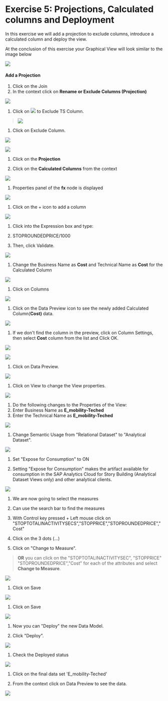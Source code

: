 

# Exercise 5: Projections, Calculated columns and Deployment



In this exercise we will add a projection to exclude columns, introduce a calculated column and deploy the view.

At the conclusion of this exercise your Graphical View will look similar to the image below

![](Images/Projection_Calculatedcolumn_and_Deployment/image26.png)



#### **Add a Projection**

1.  Click on the Join
2.  In the context click on **Rename or Exclude Columns (Projection)**

![](Images/Projection_Calculatedcolumn_and_Deployment/image1.png)

1.  Click on ![](Images/Projection_Calculatedcolumn_and_Deployment/image2.png) to Exclude TS Column.

> ![](Images/Projection_Calculatedcolumn_and_Deployment/image3.png)

1.  Click on Exclude Column.

![](Images/Projection_Calculatedcolumn_and_Deployment/image4.png)

![](Images/Projection_Calculatedcolumn_and_Deployment/image5.png)

1.  Click on the **Projection**

2.  Click on the **Calculated Columns** from the context

![](Images/Projection_Calculatedcolumn_and_Deployment/image6.png)

1.  Properties panel of the **fx** node is displayed

![](Images/Projection_Calculatedcolumn_and_Deployment/image7.png)

1.  Click on the + icon to add a column

![](Images/Projection_Calculatedcolumn_and_Deployment/image8.png)

1.  Click into the Expression box and type:

2.  STOPROUNDEDPRICE/1000

3.  Then, click Validate.

![](Images/Projection_Calculatedcolumn_and_Deployment/image9.png)

1.  Change the Business Name as **Cost** and Technical Name as **Cost** for the Calculated Column

![](Images/Projection_Calculatedcolumn_and_Deployment/image10.png)

1.  Click on Columns

![](Images/Projection_Calculatedcolumn_and_Deployment/image11.png)

1.  Click on the Data Preview icon to see the newly added Calculated Column(**Cost)** data.

![](Images/Projection_Calculatedcolumn_and_Deployment/image12.png)

1.  If we don't find the column in the preview, click on Column Settings, then select **Cost** column from the list and Click OK.

![](Images/Projection_Calculatedcolumn_and_Deployment/image13.png)

![](Images/Projection_Calculatedcolumn_and_Deployment/image14.png)

1.  Click on Data Preview.

![](Images/Projection_Calculatedcolumn_and_Deployment/image15.png)

1.  Click on View to change the View properties.

![](Images/Projection_Calculatedcolumn_and_Deployment/image16.png)

1.  Do the following changes to the Properties of the View:
2.  Enter Business Name as **E_mobility-Teched**
3.  Enter the Technical Name as **E_mobility-Teched**

![](Images/Projection_Calculatedcolumn_and_Deployment/image17.png)

1.  Change Semantic Usage from "Relational Dataset" to "Analytical Dataset".

![](Images/Projection_Calculatedcolumn_and_Deployment/image18.png)

1.  Set "Expose for Consumption" to ON

2.  Setting "Expose for Consumption" makes the artifact available for consumption in the SAP Analytics Cloud for Story Building (Analytical Dataset Views only) and other analytical clients.

![](Images/Projection_Calculatedcolumn_and_Deployment/image19.png)

1.  We are now going to select the measures

2.  Can use the search bar to find the measures

3.  With Control key pressed + Left mouse click on "STOPTOTALINACTIVITYSECS","STOPPRICE","STOPROUNDEDPRICE","Cost"

4.  Click on the 3 dots (...)

5.  Click on "Change to Measure".

> **OR** you can click on the "STOPTOTALINACTIVITYSEC", "STOPPRICE" "STOPROUNDEDPRICE","Cost" for each of the attributes and select **Change to Measure**.

![](Images/Projection_Calculatedcolumn_and_Deployment/image20.png)

1.  Click on Save

![](Images/Projection_Calculatedcolumn_and_Deployment/image21.png)

1.  Click on Save

![](Images/Projection_Calculatedcolumn_and_Deployment/image22.png)

1.  Now you can "Deploy" the new Data Model.

2.  Click "Deploy".

![](Images/Projection_Calculatedcolumn_and_Deployment/image23.png)

1.  Check the Deployed status

![](Images/Projection_Calculatedcolumn_and_Deployment/image24.png)

1.  Click on the final data set 'E_mobility-Teched'

2.  From the context click on Data Preview to see the data.

![](Images/Projection_Calculatedcolumn_and_Deployment/image25.png)
